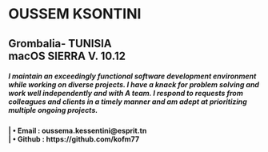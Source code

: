 <h1>OUSSEM KSONTINI</h1>

<h2>Grombalia- TUNISIA  <br>
macOS SIERRA V. 10.12 </h2>


<p><h5>
I maintain an exceedingly functional software development environment while working on diverse projects.
I have a knack for problem solving and work well independently and with A team. 
I respond to requests from colleagues and clients in a timely manner and am adept at prioritizing multiple ongoing projects.
</h5></p>


<h4>
  | •	Email : oussema.kessentini@esprit.tn<br>
  | •	Github : https://github.com/kofm77
</h4>

